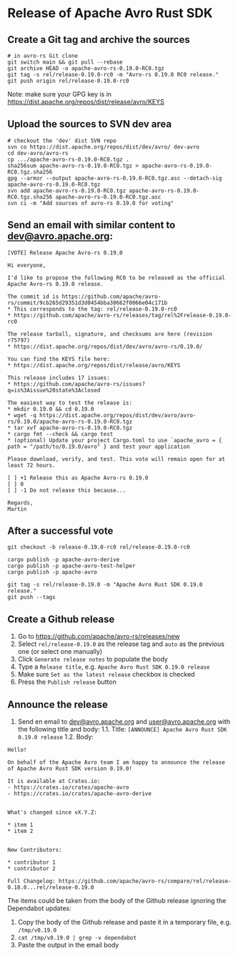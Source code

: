 # Release of Apache Avro Rust SDK

## Create a Git tag and archive the sources
```
# in avro-rs Git clone
git switch main && git pull --rebase
git archive HEAD -o apache-avro-rs-0.19.0-RC0.tgz
git tag -s rel/release-0.19.0-rc0 -m "Avro-rs 0.19.0 RC0 release."
git push origin rel/release-0.19.0-rc0
```

Note: make sure your GPG key is in https://dist.apache.org/repos/dist/release/avro/KEYS

## Upload the sources to SVN dev area
```
# checkout the 'dev' dist SVN repo
svn co https://dist.apache.org/repos/dist/dev/avro/ dev-avro
cd dev-avro/avro-rs
cp .../apache-avro-rs-0.19.0-RC0.tgz .
sha256sum apache-avro-rs-0.19.0-RC0.tgz > apache-avro-rs-0.19.0-RC0.tgz.sha256
gpg --armor --output apache-avro-rs-0.19.0-RC0.tgz.asc --detach-sig apache-avro-rs-0.19.0-RC0.tgz
svn add apache-avro-rs-0.19.0-RC0.tgz apache-avro-rs-0.19.0-RC0.tgz.sha256 apache-avro-rs-0.19.0-RC0.tgz.asc
svn ci -m "Add sources of avro-rs 0.19.0 for voting"
```

## Send an email with similar content to dev@avro.apache.org:
```
[VOTE] Release Apache Avro-rs 0.19.0

Hi everyone,

I'd like to propose the following RC0 to be released as the official
Apache Avro-rs 0.19.0 release.

The commit id is https://github.com/apache/avro-rs/commit/9cb265d29351d3d0454bba30662f0066e04c171b
* This corresponds to the tag: rel/release-0.19.0-rc0
* https://github.com/apache/avro-rs/releases/tag/rel%2Frelease-0.19.0-rc0

The release tarball, signature, and checksums are here (revision r75797)
* https://dist.apache.org/repos/dist/dev/avro/avro-rs/0.19.0/

You can find the KEYS file here:
* https://dist.apache.org/repos/dist/release/avro/KEYS

This release includes 17 issues:
* https://github.com/apache/avro-rs/issues?q=is%3Aissue%20state%3Aclosed

The easiest way to test the release is:
* mkdir 0.19.0 && cd 0.19.0
* wget -q https://dist.apache.org/repos/dist/dev/avro/avro-rs/0.19.0/apache-avro-rs-0.19.0-RC0.tgz
* tar xvf apache-avro-rs-0.19.0-RC0.tgz 
* cargo fmt --check && cargo test
* (optional) Update your project Cargo.toml to use `apache_avro = { path = "/path/to/0.19.0/avro" } and test your application

Please download, verify, and test. This vote will remain open for at
least 72 hours.

[ ] +1 Release this as Apache Avro-rs 0.19.0
[ ] 0
[ ] -1 Do not release this because...

Regards,
Martin
```



## After a successful vote

```
git checkout -b release-0.19.0-rc0 rel/release-0.19.0-rc0

cargo publish -p apache-avro-derive
cargo publish -p apache-avro-test-helper
cargo publish -p apache-avro

git tag -s rel/release-0.19.0 -m "Apache Avro Rust SDK 0.19.0 release."
git push --tags
```


## Create a Github release

1. Go to https://github.com/apache/avro-rs/releases/new
2. Select `rel/release-0.19.0` as the release tag and `auto` as the previous one (or select one manually)
3. Click `Generate release notes` to populate the body
4. Type a `Release title`, e.g. `Apache Avro Rust SDK 0.19.0 release`
5. Make sure `Set as the latest release` checkbox is checked
6. Press the `Publish release` button

## Announce the release

1. Send en email to dev@avro.apache.org and user@avro.apache.org with the following title and body:
1.1. Title: `[ANNOUNCE] Apache Avro Rust SDK 0.19.0 release`
1.2. Body:
```
Hello!

On behalf of the Apache Avro team I am happy to announce the release of Apache Avro Rust SDK version 0.19.0!

It is available at Crates.io:
- https://crates.io/crates/apache-avro
- https://crates.io/crates/apache-avro-derive


What's changed since vX.Y.Z:

* item 1
* item 2


New Contributors:

* contributor 1
* contributor 2

Full Changelog: https://github.com/apache/avro-rs/compare/rel/release-0.18.0...rel/release-0.19.0
```

The items could be taken from the body of the Github release ignoring the Dependabot updates:
1. Copy the body of the Github release and paste it in a temporary file, e.g. `/tmp/v0.19.0`
2. `cat /tmp/v0.19.0 | grep -v dependabot`
3. Paste the output in the email body